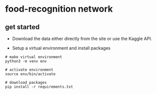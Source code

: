 # food-recognition network

## get started

- Download the data either directly from the site or use the Kaggle API.

- Setup a virtual environment and install packages

```
# make virtual environment
python3 -m venv env

# activate environment
source env/bin/activate

# download packages
pip install -r requirements.txt

```

